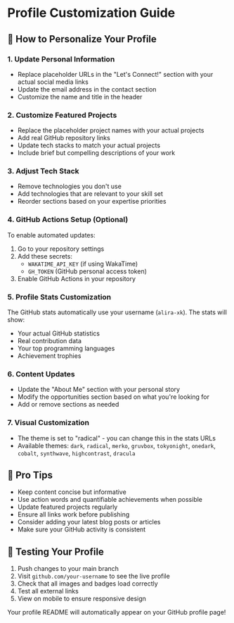 # Profile Customization Guide

## 🎯 How to Personalize Your Profile

### 1. Update Personal Information
- Replace placeholder URLs in the "Let's Connect!" section with your actual social media links
- Update the email address in the contact section
- Customize the name and title in the header

### 2. Customize Featured Projects
- Replace the placeholder project names with your actual projects
- Add real GitHub repository links
- Update tech stacks to match your actual projects
- Include brief but compelling descriptions of your work

### 3. Adjust Tech Stack
- Remove technologies you don't use
- Add technologies that are relevant to your skill set
- Reorder sections based on your expertise priorities

### 4. GitHub Actions Setup (Optional)
To enable automated updates:
1. Go to your repository settings
2. Add these secrets:
   - `WAKATIME_API_KEY` (if using WakaTime)
   - `GH_TOKEN` (GitHub personal access token)
3. Enable GitHub Actions in your repository

### 5. Profile Stats Customization
The GitHub stats automatically use your username (`alira-xk`). The stats will show:
- Your actual GitHub statistics
- Real contribution data
- Your top programming languages
- Achievement trophies

### 6. Content Updates
- Update the "About Me" section with your personal story
- Modify the opportunities section based on what you're looking for
- Add or remove sections as needed

### 7. Visual Customization
- The theme is set to "radical" - you can change this in the stats URLs
- Available themes: `dark`, `radical`, `merko`, `gruvbox`, `tokyonight`, `onedark`, `cobalt`, `synthwave`, `highcontrast`, `dracula`

## 🚀 Pro Tips
- Keep content concise but informative
- Use action words and quantifiable achievements when possible
- Update featured projects regularly
- Ensure all links work before publishing
- Consider adding your latest blog posts or articles
- Make sure your GitHub activity is consistent

## 📱 Testing Your Profile
1. Push changes to your main branch
2. Visit `github.com/your-username` to see the live profile
3. Check that all images and badges load correctly
4. Test all external links
5. View on mobile to ensure responsive design

Your profile README will automatically appear on your GitHub profile page!